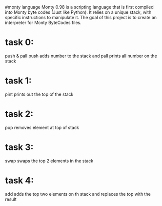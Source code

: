 
#monty language 
Monty 0.98 is a scripting language that is first compiled into Monty byte codes (Just like Python).
 It relies on a unique stack, with specific instructions to manipulate it.
 The goal of this project is to create an interpreter for Monty ByteCodes files. 
# task 0:
 push & pall push adds number to the stack and pall prints all number on the stack 
# task 1: 
pint prints out the top of the stack 
# task 2: 
pop removes element at top of stack
# task 3: 
swap swaps the top 2 elements in the stack 
# task 4: 
add adds the top two elements on th stack and replaces the top with the result
